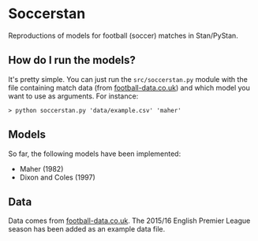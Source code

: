 # Soccerstan

Reproductions of models for football (soccer) matches in Stan/PyStan.

## How do I run the models?

It's pretty simple. You can just run the `src/soccerstan.py` module with the
file containing match data (from [football-data.co.uk](football-data.co.uk)) and which model you want to use as arguments. For instance:

```
> python soccerstan.py 'data/example.csv' 'maher'
```

## Models

So far, the following models have been implemented:

 * Maher (1982)
 * Dixon and Coles (1997)

## Data

Data comes from [football-data.co.uk](football-data.co.uk). The 2015/16 English Premier League season has been added as an example data file.
